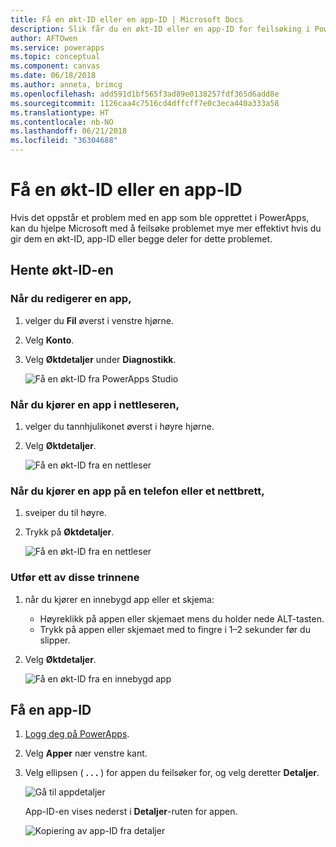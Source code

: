 ```yaml
---
title: Få en økt-ID eller en app-ID | Microsoft Docs
description: Slik får du en økt-ID eller en app-ID for feilsøking i PowerApps
author: AFTOwen
ms.service: powerapps
ms.topic: conceptual
ms.component: canvas
ms.date: 06/18/2018
ms.author: anneta, brimcg
ms.openlocfilehash: add591d1bf565f3ad89e0138257fdf365d6add8e
ms.sourcegitcommit: 1126caa4c7516cd4dffcff7e0c3eca440a333a58
ms.translationtype: HT
ms.contentlocale: nb-NO
ms.lasthandoff: 06/21/2018
ms.locfileid: "36304688"
---
```

# <a name="get-a-session-id-or-an-app-id"></a>Få en økt-ID eller en app-ID
Hvis det oppstår et problem med en app som ble opprettet i PowerApps, kan du hjelpe Microsoft med å feilsøke problemet mye mer effektivt hvis du gir dem en økt-ID, app-ID eller begge deler for dette problemet.

## <a name="get-the-session-id"></a>Hente økt-ID-en

### <a name="when-editing-an-app"></a>Når du redigerer en app,
1. velger du **Fil** øverst i venstre hjørne.

1. Velg **Konto**.

1. Velg **Øktdetaljer** under **Diagnostikk**.

    ![Få en økt-ID fra PowerApps Studio](media/get-sessionid/studio.png)

### <a name="when-running-an-app-in-a-browser"></a>Når du kjører en app i nettleseren,
1. velger du tannhjulikonet øverst i høyre hjørne.

1. Velg **Øktdetaljer**.

    ![Få en økt-ID fra en nettleser](media/get-sessionid/browser.png)

### <a name="when-running-an-app-on-a-phone-or-a-tablet"></a>Når du kjører en app på en telefon eller et nettbrett,
1. sveiper du til høyre.

1. Trykk på **Øktdetaljer**.

    ![Få en økt-ID fra en nettleser](media/get-sessionid/mobile.png)

### <a name="when-running-an-embedded-app-or-form"></a>Utfør ett av disse trinnene
1. når du kjører en innebygd app eller et skjema:

    - Høyreklikk på appen eller skjemaet mens du holder nede ALT-tasten.
    - Trykk på appen eller skjemaet med to fingre i 1–2 sekunder før du slipper.

1. Velg **Øktdetaljer**.

    ![Få en økt-ID fra en innebygd app](media/get-sessionid/embedded.png)

## <a name="get-an-app-id"></a>Få en app-ID
1. [Logg deg på PowerApps](https://powerapps.microsoft.com).

1. Velg **Apper** nær venstre kant.

1. Velg ellipsen ( **. . .** ) for appen du feilsøker for, og velg deretter **Detaljer**.

    ![Gå til appdetaljer](./media/get-sessionid/details.png)

    App-ID-en vises nederst i **Detaljer**-ruten for appen.

    ![Kopiering av app-ID fra detaljer](./media/get-sessionid/app-id.png)
